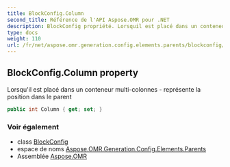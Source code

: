 ```yaml
---
title: BlockConfig.Column
second_title: Référence de l'API Aspose.OMR pour .NET
description: BlockConfig propriété. Lorsquil est placé dans un conteneur multicolonnes  représente la position dans le parent
type: docs
weight: 110
url: /fr/net/aspose.omr.generation.config.elements.parents/blockconfig/column/
---
```

## BlockConfig.Column property

Lorsqu'il est placé dans un conteneur multi-colonnes - représente la position dans le parent

```csharp
public int Column { get; set; }
```

### Voir également

* class [BlockConfig](../)
* espace de noms [Aspose.OMR.Generation.Config.Elements.Parents](../../blockconfig/)
* Assemblée [Aspose.OMR](../../../)


